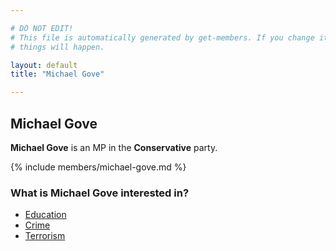 ```yaml
---

# DO NOT EDIT!
# This file is automatically generated by get-members. If you change it, bad
# things will happen.

layout: default
title: "Michael Gove"

---
```


## Michael Gove

**Michael Gove** is an MP in the **Conservative** party.

{% include members/michael-gove.md %}

### What is Michael Gove interested in?


* [Education](/interests/education.html)
* [Crime](/interests/crime.html)
* [Terrorism](/interests/terrorism.html)
